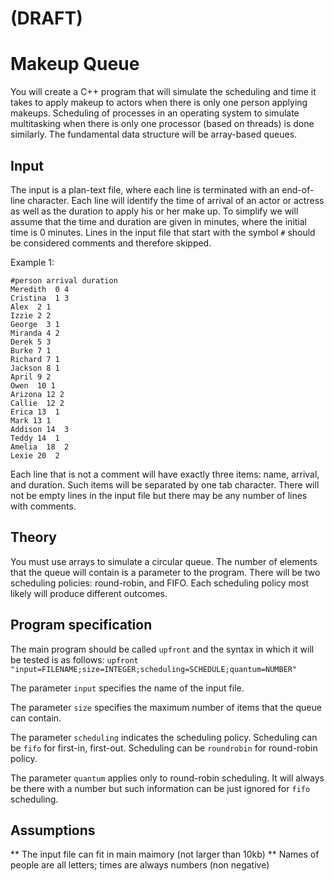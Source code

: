 # (DRAFT)

# Makeup Queue

You will create a C++ program that will simulate the scheduling and time it takes to apply makeup to actors when there is only one person applying makeups. 
Scheduling of processes in an operating system to simulate multitasking when there is only one processor (based on threads) is done similarly.
The fundamental data structure will be array-based queues.

## Input 

The input is a plan-text file, where each line is terminated with an end-of-line character.
Each line will identify the time of arrival of an actor or actress as well as the duration to apply his or her make up.
To simplify we will assume that the time and duration are given in minutes, where the initial time is 0 minutes.
Lines in the input file that start with the symbol `#` should be considered comments and therefore skipped.

Example 1:

    #person arrival duration
    Meredith  0 4
    Cristina  1 3
    Alex  2 1
    Izzie 2 2
    George  3 1
    Miranda 4 2
    Derek 5 3
    Burke 7 1
    Richard 7 1
    Jackson 8 1
    April 9 2
    Owen  10 1
    Arizona 12 2
    Callie  12 2
    Erica 13  1
    Mark 13 1
    Addison 14  3
    Teddy 14  1
    Amelia  18  2
    Lexie 20  2

Each line that is not a comment will have exactly three items: name, arrival, and duration. 
Such items will be separated by one tab character.
There will not be empty lines in the input file but there may be any number of lines with comments.

## Theory

You must use arrays to simulate a circular queue.
The number of elements that the queue will contain is a parameter to the program.
There will be two scheduling policies: round-robin, and FIFO. 
Each scheduling policy most likely will produce different outcomes.

## Program specification

The main program should be called `upfront` and the syntax in which it will be tested is as follows:
`upfront "input=FILENAME;size=INTEGER;scheduling=SCHEDULE;quantum=NUMBER"`

The parameter `input` specifies the name of the input file.

The parameter `size` specifies the maximum number of items that the queue can contain. 

The parameter `scheduling` indicates the scheduling policy. Scheduling can be `fifo` for first-in, first-out.
Scheduling can be `roundrobin` for round-robin policy.

The parameter `quantum` applies only to round-robin scheduling. It will always be there with a number but such information can be just ignored for `fifo` scheduling.

## Assumptions

** The input file can fit in main maimory (not larger than 10kb)
** Names of people are all letters; times are always numbers (non negative)
